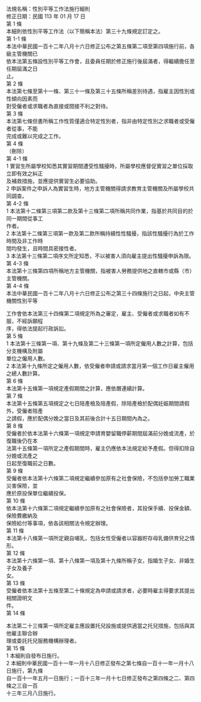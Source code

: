 法規名稱：性別平等工作法施行細則  
修正日期：民國 113 年 01 月 17 日  
第 1 條  
本細則依性別平等工作法（以下簡稱本法）第三十九條規定訂定之。  
第 1-1 條  
本法中華民國一百十二年八月十六日修正公布之第五條第二項至第四項施行前，各級主管機關已  
依本法第五條設性別平等工作會，且委員任期於修正施行後屆滿者，得繼續擔任至任期屆滿之日  
止。  
第 2 條  
本法第七條至第十一條、第三十一條及第三十五條所稱差別待遇，指雇主因性別或性傾向因素而  
對受僱者或求職者為直接或間接不利之對待。  
第 3 條  
本法第七條但書所稱工作性質僅適合特定性別者，指非由特定性別之求職者或受僱者從事，不能  
完成或難以完成之工作。  
第 4 條  
（刪除）  
第 4-1 條  
1 實習生所屬學校知悉其實習期間遭受性騷擾時，所屬學校應督促實習之單位採取立即有效之糾正  
及補救措施，並應提供實習生必要協助。  
2 申訴案件之申訴人為實習生時，地方主管機關得請求教育主管機關及所屬學校共同調查。  
第 4-2 條  
1 本法第十二條第三項第二款及第十三條第二項所稱共同作業，指基於共同目的於同一期間從事工  
作者。  
2 本法第十二條第三項第一款及第二款所稱持續性性騷擾，指該性騷擾行為於工作時間及非工作時  
間均發生，且時間具密接性者。  
3 本法第十三條第二項序文所定知悉，不以被害人須向雇主提出性騷擾申訴為限。  
第 4-3 條  
本法第十三條第四項所稱地方主管機關，指被害人勞務提供地之直轄市或縣（市）主管機關。  
第 4-4 條  
本法中華民國一百十二年八月十六日修正公布之第三十四條施行之日起，中央主管機關性別平等  


工作會依本法第三十四條第二項規定所為之審定，雇主、受僱者或求職者如有不服，不經訴願程  
序，得依法提起行政訴訟。  
第 5 條  
1 本法第十三條第一項、第十九條及第二十三條第一項所定僱用人數之計算，包括分支機構及附屬  
單位之僱用人數。  
2 本法第十九條所定之僱用人數，依受僱者申請或請求當月第一個工作日雇主僱用之總人數計算。  
第 6 條  
本法第十五條第一項規定產假期間之計算，應依曆連續計算。  
第 7 條  
本法第十五條第五項規定之七日陪產檢及陪產假，除陪產檢於配偶妊娠期間請假外，受僱者陪產  
之請假，應於配偶分娩之當日及其前後合計十五日期間內為之。  
第 8 條  
受僱者於依本法第十六條第一項規定申請育嬰留職停薪期間屆滿前分娩或流產，於復職後仍在本  
法第十五條第一項所定之產假期間時，雇主仍應依本法規定給予產假。但得扣除自分娩或流產之  
日起至復職前之日數。  
第 9 條  
受僱者依本法第十六條第二項規定繼續參加原有之社會保險，不包括參加勞工職業災害保險，並  
應於原投保單位繼續投保。  
第 10 條  
依本法第十六條第二項規定繼續參加原有之社會保險者，其投保手續、投保金額、保險費繳納及  
保險給付等事項，依各該相關法令規定辦理。  
第 11 條  
本法第十八條第一項所定親自哺乳，包括女性受僱者以容器貯存母乳備供育兒之情形。  
第 12 條  
本法第十六條第一項、第十八條第一項及第十九條所稱子女，指婚生子女、非婚生子女及養子  
女。  
第 13 條  
受僱者依本法第十五條至第二十條規定為申請或請求者，必要時雇主得要求其提出相關證明文  
件。  
第 14 條  


本法第二十三條第一項所定雇主應設置托兒設施或提供適當之托兒措施，包括與其他雇主聯合辦  
理或委託托兒服務機構辦理者。  
第 15 條  
1 本細則自發布日施行。  
2 本細則中華民國一百十一年一月十八日修正發布之第七條自一百十一年一月十八日施行，第九條  
自一百十一年五月一日施行；一百十三年一月十七日修正發布之第四條之二、第四條之三自一百  
十三年三月八日施行。  


